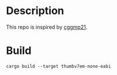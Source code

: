 # Description

This repo is inspired by [cggmp21](https://github.com/dfns/cggmp21).

# Build

```
cargo build --target thumbv7em-none-eabi
```
